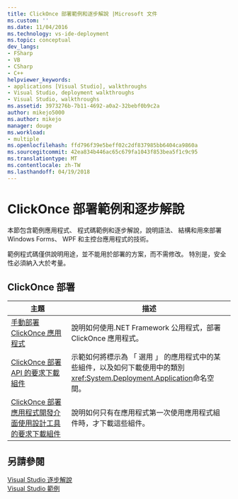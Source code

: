 ```yaml
---
title: ClickOnce 部署範例和逐步解說 |Microsoft 文件
ms.custom: ''
ms.date: 11/04/2016
ms.technology: vs-ide-deployment
ms.topic: conceptual
dev_langs:
- FSharp
- VB
- CSharp
- C++
helpviewer_keywords:
- applications [Visual Studio], walkthroughs
- Visual Studio, deployment walkthroughs
- Visual Studio, walkthroughs
ms.assetid: 3973276b-7b11-4692-a0a2-32bebf0b9c2a
author: mikejo5000
ms.author: mikejo
manager: douge
ms.workload:
- multiple
ms.openlocfilehash: ffd796f39e5beff02c2df837985bb6404ca9860a
ms.sourcegitcommit: 42ea834b446ac65c679fa1043f853bea5f1c9c95
ms.translationtype: MT
ms.contentlocale: zh-TW
ms.lasthandoff: 04/19/2018
---
```

# <a name="clickonce-deployment-samples-and-walkthroughs"></a>ClickOnce 部署範例和逐步解說
本節包含範例應用程式、 程式碼範例和逐步解說，說明語法、 結構和用來部署 Windows Forms、 WPF 和主控台應用程式的技術。  
  
 範例程式碼僅供說明用途，並不能用於部署的方案，而不需修改。 特別是，安全性必須納入大於考量。  
  
## <a name="clickonce-deployment"></a>ClickOnce 部署  
  
|主題|描述|  
|-----------|-----------------|  
|[手動部署 ClickOnce 應用程式](../deployment/walkthrough-manually-deploying-a-clickonce-application.md)|說明如何使用.NET Framework 公用程式，部署 ClickOnce 應用程式。|  
|[ClickOnce 部署 API 的要求下載組件](../deployment/walkthrough-downloading-assemblies-on-demand-with-the-clickonce-deployment-api.md)|示範如何將標示為 「 選用 」 的應用程式中的某些組件，以及如何下載使用中的類別<xref:System.Deployment.Application>命名空間。|  
|[ClickOnce 部署應用程式開發介面使用設計工具的要求下載組件](../deployment/walkthrough-downloading-assemblies-on-demand-with-the-clickonce-deployment-api-using-the-designer.md)|說明如何只有在應用程式第一次使用應用程式組件時，才下載這些組件。|  
  
## <a name="see-also"></a>另請參閱  
 [Visual Studio 逐步解說](http://msdn.microsoft.com/en-us/f5399a1f-2d3d-42fb-b989-134ccda2159f)   
 [Visual Studio 範例](../ide/visual-studio-samples.md)